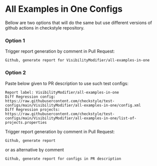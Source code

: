 # All Examples in One Configs

Bellow are two options that will do the same but use different versions
of github actions in checkstyle repository.


### Option 1
Trigger report generation by comment in Pull Request:
```
Github, generate report for VisibilityModifier/all-examples-in-one
```

### Option 2

Paste below given to PR description to use such test configs:
```
Report label: VisibilityModifier/all-examples-in-one
Diff Regression config: https://raw.githubusercontent.com/checkstyle/test-configs/main/VisibilityModifier/all-examples-in-one/config.xml
Diff Regression projects: https://raw.githubusercontent.com/checkstyle/test-configs/main/VisibilityModifier/all-examples-in-one/list-of-projects.properties
```

Trigger report generation by comment in Pull Request:
```
Github, generate report
```
or as alternative by comment
```
Github, generate report for configs in PR description
```

